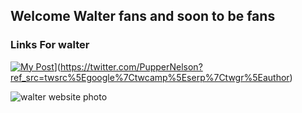 ## Welcome Walter fans and soon to be fans


### Links For walter


[![My Post](https://user-images.githubusercontent.com/75923384/133861139-09b44549-44ab-4a78-9d3e-d2ea1bdb148d.png)](https://twitter.com/PupperNelson?ref_src=twsrc%5Egoogle%7Ctwcamp%5Eserp%7Ctwgr%5Eauthor)](https://twitter.com/PupperNelson?ref_src=twsrc%5Egoogle%7Ctwcamp%5Eserp%7Ctwgr%5Eauthor)

![walter website photo](https://user-images.githubusercontent.com/75923384/133860215-1c159b67-983e-43d6-ae82-c83f30885004.jpg)

